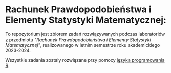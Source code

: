 # Rachunek Prawdopodobieństwa i Elementy Statystyki Matematycznej:

To repozytorium jest zbiorem zadań rozwiązywanych podczas laboratoriów z przedmiotu *"Rachunek Prawdopodobieństwa i Elementy Statystyki Matematycznej"*, realizowanego w letnim semestrze roku akademickiego 2023-2024.

Wszystkie zadania zostały rozwiązane przy pomocy [języka programowania R](https://pl.wikipedia.org/wiki/R_(j%C4%99zyk_programowania)).
